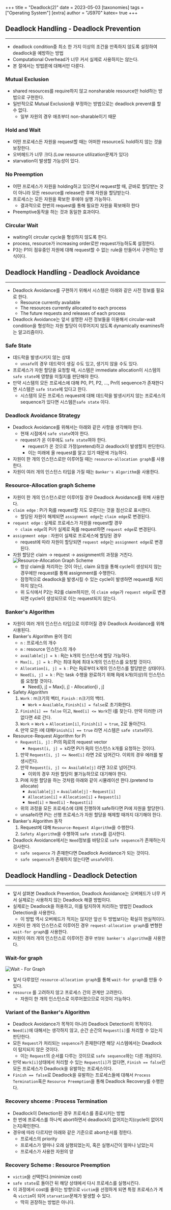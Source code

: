 +++
title = "Deadlock(2)"
date = 2023-05-03
[taxonomies]
tags = ["Operating System"]
[extra]
author = "JS970"
katex= true
+++
## Deadlock Handling - Deadlock Prevention
---
- deadlock condition중 최소 한 가지 이상의 조건을 만족하지 않도록 설정하여 deadlock을 예방하는 방법
- Computational Overhead가 너무 커서 실제로 사용하지는 않는다.
- 본 절에서는 방법론에 대해서만 다룬다.

### Mutual Exclusion
- shared resources를 require하지 않고 nonsharable resource만 hold하는 방법으로 구현한다.
- 일반적으로 Mutual Exclusion을 부정하는 방법으로는 deadlock prevent를 할 수 없다.
	- 일부 자원의 경우 애초부터 non-sharable이기 때문

### Hold and Wait
- 어떤 프로세스든 자원을 request할 때는 어떠한 resource도 hold하지 않는 것을 보장한다.
- 오버헤드가 너무 크다.(Low resource utilization문제가 있다)
- starvation이 발생할 가능성이 있다.

### No Preemption
- 어떤 프로세스가 자원을 holding하고 있으면서 request할 때, 곧바로 할당받는 것이 아니라 모든 resource를  release한 후에 자원을 할당받는다.
- 프로세스는 모든 자원을 확보한 후에야 실행 가능하다.
	- 결과적으로 한번의 request를 통해 필요한 자원을 확보애햐 한다
- Preemptive동작을 하는 것과 동일한 효과이다.

### Circular Wait
- waiting이 circular cycle을 형성하지 않도록 한다.
- process, resource가 increasing order로만 request가능하도록 설정한다.
- P3는 P1이 점유중인 자원에 대해 request할 수 없는 rule을 만들어서 구현하는 방식이다.

## Deadlock Handling - Deadlock Avoidance
---
- Deadlock Avoidance를 구현하기 위해서 시스템은 아래와 같은 사전 정보를 필요로 한다.
	- Resource currently available
	- The resources currently allocated to each process
	- The future requests and releases of each process
- Deadlock Avoidance는 앞서 설명한 사전 정보들을 이용해서 circular-wait condition을 형성하는 자원 할당이 이루어지지 않도록 dynamically examines하는 알고리즘이다.

### Safe State
- 데드락을 발생시키지 않는 상태
	- `unsafe`의 경우 데드락이 생길 수도 있고, 생기지 않을 수도 있다.
- 프로세스가 자원 할당을 요청할 때, 시스템은 immediate allocation이 시스템의 `safe state`에 영향을 미칠지를 판단해야 한다.
- 만약 시스템의 모든 프로세스에 대해 P0, P1, P2, ..., Pn의 sequence가 존재한다면 시스템은 `safe State`에 있다고 한다.
	- 시스템의 모든 프로세스 request에 대해 데드락을 발생시키지 않는 프로세스의 sequence가 있다면 시스템은`safe state` 이다.

### Deadlock Avoidance Strategy
- Deadlock Avoidance를 위해서는 아래와 같은 사항을 생각해야 한다.
	- 현재 시점에서 `safe state`여야 한다.
	- request가 온 이후에도 `safe state`여야 한다.
		- request가 온 것으로 가정(pretend)하고 deadlock이 발생할지 판단한다.
		- 이는 미래에 올 request를 알고 있기 때문에 가능하다.
- 자원이 한 개의 인스턴스로만 이루어질 때는 `resource-allocation graph`를 사용한다.
- 자원이 여러 개의 인스턴스 타입을 가질 때는 `Banker's Algorithm`을 사용한다.

### Resource-Allocation graph Scheme
- 자원이 한 개의 인스턴스로만 이루어질 경우 Deadlock Avoidance를 위해 사용한다.
-  `claim edge` : Pi가 Rj를 request할 지도 모른다는 것을 점선으로 표시한다.
	- 할당된 자원이 해제되면 `assignment edge`는 `claim edge`로 변경된다.
- `request edge` : 실제로 프로세스가 자원을 request할 경우
	- `claim edge`의 Pi가 실제로 Rj를 request하면 `request edge`로 변경된다.
- `assignment edge` : 자원이 실제로 프로세스에 할당된 경우
	- request에 따라 자원이 할당되면 `request edge`는 `assignment edge`로 변경된다.
- 자원 할당은 claim -> request -> assignment의 과정을 거친다.![Resource-Allocation Graph Scheme](/image/OS/graphAvoidance.png)
	- 항상 claim을 처리하는 것이 아닌, claim 요청을 통해 cycle이 생성되지 않는 경우에만 request를 통해 assignment를 수행한다.
	- 잠정적으로 deadlock을 발생시킬 수 있는 cycle이 발생하면 request를 처리하지 않는다.
	- 위 도식에서 P2는 R2를 claim하지만, 이 `claim edge`가 `request edge`로 변경되면 cycle이 생성되므로 이는 request되지 않는다.

### Banker's Algorithm
- 자원이 여러 개의 인스턴스 타입으로 이루어질 경우 Deadlock Avoidance를 위해 사용된다.
- Banker's Algorithm 용어 정리
	- `n` : 프로세스의 개수
	- `m` : resource 인스턴스의 개수
	- `available[j] = k` : Rj는 k개의 인스턴스에 할당 가능하다.
	- `Max[i, j] = k` : Pi는 최대 Rj에 최대 k개의 인스턴스를 요청할 것이다.
	- `Allocation[i, j] = k` : Pi는 Rj로부터 k개의 인스턴스를 할당받은 상태이다.
	- `Need[i, j] = k` : Pi는 task 수행을 완료하기 위해 Rj에 k개(이상)의 인스턴스를 요청할 것이다.
		- Need\[i, j\] = Max\[i, j\] - Allocation\[i , j\]
- Safety Algorithm
	1. `Work` : m크기의 벡터, `Finish` : n크기의 백터. 
		- `Work` = `Available`, `Finish[i] = false`로 초기화한다.
	2. `Finish[i] == false` 이고, `Need[i] <= Work`인 i를 찾는다. 만약 이러한 i가 없다면 4로 간다.
	3. `Work` = `Work` + `Allocation[i]`, `Finish[i] = true`, 2로 돌아간다.
	4. 만약 모든 i에 대해`Finish[i] == true` 라면 시스템은 `safe state`이다.
- Resource-Request Algorithm for Pi
	- `Request[i, j]` : Pi의 Rj로의 request vector
		- `Request[i, j] = k`라면 Pi가 Rj의 인스턴스 k개를 요청하는 것이다.
	1. 만약 `Request[i, j] <= Need[i]` 라면 2로 넘어간다. 이외의 경우 에러를 발생시킨다.
	2. 만약 `Request[i, j] <= Available[j]` 라면 3으로 넘어간다. 
		- 이외의 경우 자원 할당이 불가능하므로 대기해야 한다. 
	3. Pi에 자원 할당을 하는 것처럼 아래와 같이 시뮬레이션 한다.(pretend to allocate)
		- `Available[j]` = `Available[j]` - `Request[i]`
		- `Allocation[i]` = `Allocation[i]` + `Request[i]`
		- `Need[i]` = `Need[i]` - `Request[i]`
	- 위의 과정을 모든 프로세스에 대헤 진행하여 safe하다면 Pi에 자원을 할당한다.
	 - unsafe라면 Pi는 선행 프로세스가 자원 할당을 해제할 때까지 대기해야 한다.
- Banker's Algorithm 동작
	1. Request에 대해 `Resource-Request Algorithm`을 수행한다.
	2. `Safety Algorithm`을 수행하여 `safe state`를 검사한다.
- Deadlock Avoidance에서는 `Need`정보를 바탕으로 `safe sequence`가 존재하는지 검사한다. 
	- `safe sequence` 가 존재한다면 Deadlock Avoidance가 되는 것이다.
	- `safe sequence`가 존재하지 않는다면 `unsafe`이다.

## Deadlock Handling - Deadlock Detection
---
- 앞서 살펴본 Deadlock Prevention, Deadlock Avoidance는 오버헤드가 너무 커서 실제로는 사용하지 않는 Deadlock 해결 방법이다.
- 실제로는 Deadlock을 허용하고, 이를 탐지하여 처리하는 방법인 Deadlock Detection을 사용한다.
	- 이 방법 역시 오버헤드가 적지는 않지만 앞선 두 방법보다는 확실히 현실적이다.
- 자원이 한 개의 인스턴스로 이루어진 경우 `request-allocation graph`를 변형한 `wait-for graph`를 사용한다.
- 자원이 여러 개의 인스턴스로 이루어진 경우 `변형된 banker's algorithm`을 사용한다.

### Wait-for graph
![Wait - For Graph](/image/OS/waitForGraph.png)
- 앞서 다루었던 `resource-allocation graph`를 통해 `wait-for graph`를 만들 수 있다.
- `resource` 를 고려하지 않고 프로세스 간의 관계만 고려한다.
	- 자원이 한 개의 인스턴스로 이루어졌으므로 이것이 가능하다.

### Variant of the Banker's Algorithm
- Deadlock Avoidance가 목적이 아니라 Deadlock Detection이 목적이다.
- `Need[i]`에 대해서는 생각하지 않고, 순간 순간의 `Request[i]`를 처리할 수 있는지 판단한다.
- 모든 `Request`가 처리되는 `sequence`가 존재한다면 해당 시스템에서는 Deadlock이 탐지되지 않은 것이다.
	- 이는 `Request`의 순서를 다루는 것이므로 `safe sequence`와는 다른 개념이다.
- 만약 `Work[i]`상태에서 처리할 수 있는 `Request[i]`가 없다면, `Finish == false`인 모든 프로세스가 Deadlock을 유발하는 프로세스이다.
- `Finish == false`로 Deadlock을 유발하는 프로세스들에 대해서 `Process Termination`혹은 `Resource Preemption`을 통해 Deadlock Recovery를 수행한다.

### Recovery shceme : Process Termination
- Deadlock이 Detection된 경우 프로세스를 종료시키는 방법
- 한 번에 프로세스를 하나씩 abort하면서 deadlock이 없어지는지(cycle이 없어지는지)확인한다.
- 경우에 따라 다르지만 아래와 같은 기준으로 abort순서를 정한다.
	- 프로세스의 priority
	- 프로세스가 얼마나 오래 실행되었는지, 혹은 실행시간이 얼마나 남았는지
	- 프로세스가 사용한 자원의 양

### Recovery Scheme : Resource Preemption
- `victim`을 선택한다.(minimize cost)
- `safe state`로 돌아간 뒤 해당 상태에서 다시 프로세스를 실행시킨다.
- 이 과정에서 cost를 줄이는 방향으로 `victim`을 선정하게 되면 특정 프로세스가 계속 `victim`이 되어 `starvation`문제가 발생할 수 있다.
	- 딱히 권장하는 방법은 아니다.